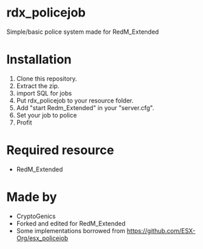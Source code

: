 # rdx_policejob
Simple/basic police system made for RedM_Extended

# Installation
1. Clone this repository.
2. Extract the zip.
3. import SQL for jobs
4. Put rdx_policejob to your resource folder.
5. Add "start Redm_Extended" in your "server.cfg".
6. Set your job to police
7. Profit

# Required resource
- RedM_Extended

# Made by
- CryptoGenics
- Forked and edited for RedM_Extended
- Some implementations borrowed from https://github.com/ESX-Org/esx_policejob
